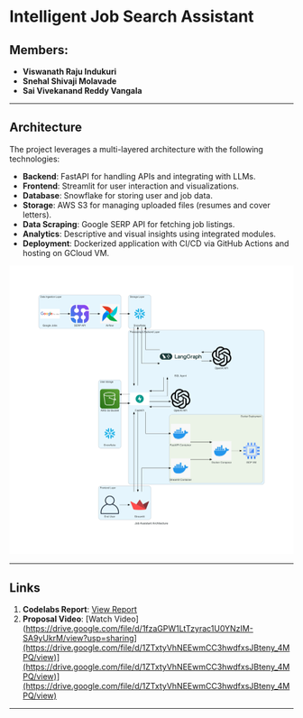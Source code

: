 # Intelligent Job Search Assistant

## Members:
- **Viswanath Raju Indukuri**
- **Snehal Shivaji Molavade**
- **Sai Vivekanand Reddy Vangala**

---

## Architecture

The project leverages a multi-layered architecture with the following technologies:
- **Backend**: FastAPI for handling APIs and integrating with LLMs.
- **Frontend**: Streamlit for user interaction and visualizations.
- **Database**: Snowflake for storing user and job data.
- **Storage**: AWS S3 for managing uploaded files (resumes and cover letters).
- **Data Scraping**: Google SERP API for fetching job listings.
- **Analytics**: Descriptive and visual insights using integrated modules.
- **Deployment**: Dockerized application with CI/CD via GitHub Actions and hosting on GCloud VM.

![Architecture Diagram](diagrams/job_assistant_architecture.png)  

---

## Links

1. **Codelabs Report**: [View Report](https://codelabs-preview.appspot.com/?file_id=1JGeUAieHgwrS8Kxsetu1_HHAeJsj8REv8EMC-kxBqW0#0)
2. **Proposal Video**: [Watch Video](https://drive.google.com/file/d/1fzaGPW1LtTzyrac1U0YNzIM-SA9yUkrM/view?usp=sharing](https://drive.google.com/file/d/1ZTxtyVhNEEwmCC3hwdfxsJBteny_4MPQ/view)](https://drive.google.com/file/d/1ZTxtyVhNEEwmCC3hwdfxsJBteny_4MPQ/view)](https://drive.google.com/file/d/1ZTxtyVhNEEwmCC3hwdfxsJBteny_4MPQ/view)

---
